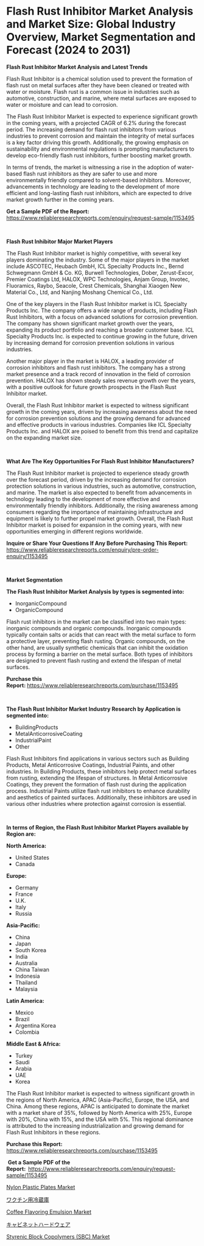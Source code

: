 <p><h1>Flash Rust Inhibitor Market Analysis and Market Size: Global Industry Overview, Market Segmentation and Forecast (2024 to 2031)</h1></p><p><strong>Flash Rust Inhibitor Market Analysis and Latest Trends</strong></p>
<p><p>Flash Rust Inhibitor is a chemical solution used to prevent the formation of flash rust on metal surfaces after they have been cleaned or treated with water or moisture. Flash rust is a common issue in industries such as automotive, construction, and marine, where metal surfaces are exposed to water or moisture and can lead to corrosion.</p><p>The Flash Rust Inhibitor Market is expected to experience significant growth in the coming years, with a projected CAGR of 6.2% during the forecast period. The increasing demand for flash rust inhibitors from various industries to prevent corrosion and maintain the integrity of metal surfaces is a key factor driving this growth. Additionally, the growing emphasis on sustainability and environmental regulations is prompting manufacturers to develop eco-friendly flash rust inhibitors, further boosting market growth.</p><p>In terms of trends, the market is witnessing a rise in the adoption of water-based flash rust inhibitors as they are safer to use and more environmentally friendly compared to solvent-based inhibitors. Moreover, advancements in technology are leading to the development of more efficient and long-lasting flash rust inhibitors, which are expected to drive market growth further in the coming years.</p></p>
<p><strong>Get a Sample PDF of the Report:&nbsp;</strong> <a href="https://www.reliableresearchreports.com/enquiry/request-sample/1153495">https://www.reliableresearchreports.com/enquiry/request-sample/1153495</a></p>
<p>&nbsp;</p>
<p><strong>Flash Rust Inhibitor Major Market Players</strong></p>
<p><p>The Flash Rust Inhibitor market is highly competitive, with several key players dominating the industry. Some of the major players in the market include ASCOTEC, Heubach GmbH, ICL Specialty Products Inc., Bernd Schwegmann GmbH & Co. KG, Burwell Technologies, Dober, Zerust-Excor, Premier Coatings Ltd, HALOX, WPC Technologies, Anjam Group, Invotec, Fluoramics, Raybo, Seacole, Crest Chemicals, Shanghai Xiaogen New Material Co., Ltd, and Nanjing Moshang Chemical Co., Ltd.</p><p>One of the key players in the Flash Rust Inhibitor market is ICL Specialty Products Inc. The company offers a wide range of products, including Flash Rust Inhibitors, with a focus on advanced solutions for corrosion prevention. The company has shown significant market growth over the years, expanding its product portfolio and reaching a broader customer base. ICL Specialty Products Inc. is expected to continue growing in the future, driven by increasing demand for corrosion prevention solutions in various industries.</p><p>Another major player in the market is HALOX, a leading provider of corrosion inhibitors and flash rust inhibitors. The company has a strong market presence and a track record of innovation in the field of corrosion prevention. HALOX has shown steady sales revenue growth over the years, with a positive outlook for future growth prospects in the Flash Rust Inhibitor market.</p><p>Overall, the Flash Rust Inhibitor market is expected to witness significant growth in the coming years, driven by increasing awareness about the need for corrosion prevention solutions and the growing demand for advanced and effective products in various industries. Companies like ICL Specialty Products Inc. and HALOX are poised to benefit from this trend and capitalize on the expanding market size.</p></p>
<p>&nbsp;</p>
<p><strong>What Are The Key Opportunities For Flash Rust Inhibitor Manufacturers?</strong></p>
<p><p>The Flash Rust Inhibitor market is projected to experience steady growth over the forecast period, driven by the increasing demand for corrosion protection solutions in various industries, such as automotive, construction, and marine. The market is also expected to benefit from advancements in technology leading to the development of more effective and environmentally friendly inhibitors. Additionally, the rising awareness among consumers regarding the importance of maintaining infrastructure and equipment is likely to further propel market growth. Overall, the Flash Rust Inhibitor market is poised for expansion in the coming years, with new opportunities emerging in different regions worldwide.</p></p>
<p><strong>Inquire or Share Your Questions If Any Before Purchasing This Report:</strong> <a href="https://www.reliableresearchreports.com/enquiry/pre-order-enquiry/1153495">https://www.reliableresearchreports.com/enquiry/pre-order-enquiry/1153495</a></p>
<p>&nbsp;</p>
<p><strong>Market Segmentation</strong></p>
<p><strong>The Flash Rust Inhibitor Market Analysis by types is segmented into:</strong></p>
<p><ul><li>InorganicCompound</li><li>OrganicCompound</li></ul></p>
<p><p>Flash rust inhibitors in the market can be classified into two main types: inorganic compounds and organic compounds. Inorganic compounds typically contain salts or acids that can react with the metal surface to form a protective layer, preventing flash rusting. Organic compounds, on the other hand, are usually synthetic chemicals that can inhibit the oxidation process by forming a barrier on the metal surface. Both types of inhibitors are designed to prevent flash rusting and extend the lifespan of metal surfaces.</p></p>
<p><strong>Purchase this Report:&nbsp;</strong><a href="https://www.reliableresearchreports.com/purchase/1153495">https://www.reliableresearchreports.com/purchase/1153495</a></p>
<p>&nbsp;</p>
<p><strong>The Flash Rust Inhibitor Market Industry Research by Application is segmented into:</strong></p>
<p><ul><li>BuildingProducts</li><li>MetalAnticorrosiveCoating</li><li>IndustrialPaint</li><li>Other</li></ul></p>
<p><p>Flash Rust Inhibitors find applications in various sectors such as Building Products, Metal Anticorrosive Coatings, Industrial Paints, and other industries. In Building Products, these inhibitors help protect metal surfaces from rusting, extending the lifespan of structures. In Metal Anticorrosive Coatings, they prevent the formation of flash rust during the application process. Industrial Paints utilize flash rust inhibitors to enhance durability and aesthetics of painted surfaces. Additionally, these inhibitors are used in various other industries where protection against corrosion is essential.</p></p>
<p>&nbsp;</p>
<p><strong>In terms of Region, the Flash Rust Inhibitor Market Players available by Region are:</strong></p>
<p>
    <p> <strong> North America: </strong>
        <ul>
            <li>United States</li>
            <li>Canada</li>
        </ul>
        </p> 
    <p> <strong> Europe: </strong>
        <ul>
            <li>Germany</li>
            <li>France</li>
            <li>U.K.</li>
            <li>Italy</li>
            <li>Russia</li>
        </ul>
        </p> 
    <p> <strong> Asia-Pacific: </strong>
        <ul>
            <li>China</li>
            <li>Japan</li>
            <li>South Korea</li>
            <li>India</li>
            <li>Australia</li>
            <li>China Taiwan</li>
            <li>Indonesia</li>
            <li>Thailand</li>
            <li>Malaysia</li>
        </ul>
        </p> 
    <p> <strong> Latin America: </strong>
        <ul>
            <li>Mexico</li>
            <li>Brazil</li>
            <li>Argentina Korea</li>
            <li>Colombia</li>
        </ul>
        </p> 
    <p> <strong> Middle East & Africa: </strong>
        <ul>
            <li>Turkey</li>
            <li>Saudi</li>
            <li>Arabia</li>
            <li>UAE</li>
            <li>Korea</li>
        </ul>
    </p>
    </p>
<p><p>The Flash Rust Inhibitor market is expected to witness significant growth in the regions of North America, APAC (Asia-Pacific), Europe, the USA, and China. Among these regions, APAC is anticipated to dominate the market with a market share of 35%, followed by North America with 25%, Europe with 20%, China with 15%, and the USA with 5%. This regional dominance is attributed to the increasing industrialization and growing demand for Flash Rust Inhibitors in these regions.</p></p>
<p><strong>Purchase this Report: </strong><a href="https://www.reliableresearchreports.com/purchase/1153495">https://www.reliableresearchreports.com/purchase/1153495</a></p>
<p>&nbsp;<strong>Get a Sample PDF of the Report:&nbsp;&nbsp;</strong><a href="https://www.reliableresearchreports.com/enquiry/request-sample/1153495">https://www.reliableresearchreports.com/enquiry/request-sample/1153495</a></p>
<p><strong></strong></p>
<p><p><a href="https://issuu.com/reportprime-2/docs/nylon-plastic-plates-market-size-2030.pptx">Nylon Plastic Plates Market</a></p><p><a href="https://github.com/adcxff01450218/Market-Research-Report-List-1/blob/main/3903175190060.md">ワクチン用冷蔵庫</a></p><p><a href="https://florentine-yuzu-f42.notion.site/Coffee-Flavoring-Emulsion-Market-Share-Market-New-Trends-Analysis-Report-By-Type-By-Application--0f6cf63a74444354897b29b3f35b1ef6">Coffee Flavoring Emulsion Market</a></p><p><a href="https://github.com/xnljig2898992/Market-Research-Report-List-1/blob/main/7705000190059.md">キャビネットハードウェア</a></p><p><a href="https://issuu.com/reportprime-2/docs/styrenic-block-copolymers-sbc-market-size-2030.ppt">Styrenic Block Copolymers (SBC) Market</a></p></p>